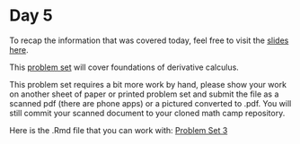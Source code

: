 # Day 5

To recap the information that was covered today, feel free to visit the [slides here](day-5-slides.pdf). 

This [problem set](pset3.pdf) will cover foundations of derivative calculus. 

This problem set requires a bit more work by hand, please show your work on another sheet of paper or printed problem set and submit the file as a scanned pdf (there are phone apps) or a pictured converted to .pdf. You will still commit your scanned document to your cloned math camp repository. 

Here is the .Rmd file that you can work with: 
[Problem Set 3](pset3.Rmd)
